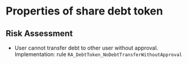 # Properties of share debt token


## Risk Assessment

- User cannot transfer debt to other user without approval.\
  Implementation: rule `RA_DebtToken_NoDebtTransferWithoutApproval`
